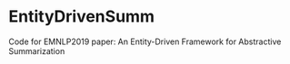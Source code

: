# EntityDrivenSumm
Code for EMNLP2019 paper: An Entity-Driven Framework for Abstractive Summarization
